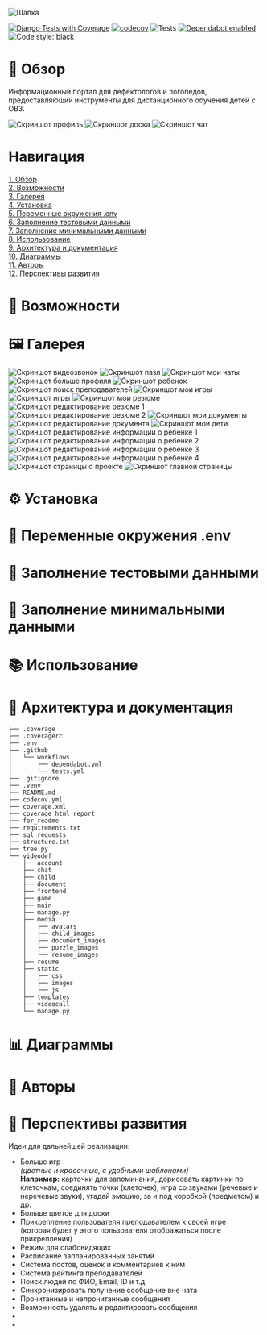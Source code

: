 ![Шапка](for_readme/header.JPG)


[![Django Tests with Coverage](https://github.com/timoncraus/videodef/actions/workflows/tests.yml/badge.svg)](https://github.com/timoncraus/videodef/actions/workflows/tests.yml)
[![codecov](https://codecov.io/gh/timoncraus/VideoDef/graph/badge.svg?token=29L5PMWR4L)](https://codecov.io/gh/timoncraus/VideoDef)
![Tests](https://img.shields.io/badge/tests-105-blue)
[![Dependabot enabled](https://img.shields.io/badge/Dependabot-enabled-brightgreen?logo=dependabot)](https://github.com/timoncraus/videodef/pulls?q=is%3Apr+author%3Aapp%2Fdependabot)
![Code style: black](https://img.shields.io/badge/code_style-black-000000.svg)

# 🌟 Обзор

Информационный портал для дефектологов и логопедов, предоставляющий инструменты для дистанционного обучения детей с ОВЗ.

![Скриншот профиль](for_readme/profile_screenshot.JPG)
![Скриншот доска](for_readme/whiteboard_screenshot.JPG)
![Скриншот чат](for_readme/chat_screenshot.JPG)

# Навигация

[1. Обзор](#-обзор) \
[2. Возможности](#-возможности) \
[3. Галерея](#-галерея) \
[4. Установка](#%EF%B8%8F-установка) \
[5. Переменные окружения .env](#-переменные-окружения-env) \
[6. Заполнение тестовыми данными](#-заполнение-тестовыми-данными) \
[7. Заполнение минимальными данными](#-заполнение-минимальными-данными) \
[8. Использование](#-использование) \
[9. Архитектура и документация](#-архитектура-и-документация) \
[10. Диаграммы](#-диаграммы) \
[11. Авторы](#-авторы) \
[12. Перспективы развития](#-перспективы-развития)

# 📌 Возможности

# 🖼 Галерея
![Скриншот видеозвонок](for_readme/videocall_screenshot.JPG)
![Скриншот пазл](for_readme/puzzle_screenshot.JPG)
![Скриншот мои чаты](for_readme/my_chats_screenshot.JPG)
![Скриншот больше профиля](for_readme/profile_more_screenshot.JPG)
![Скриншот ребенок](for_readme/child_screenshot.JPG)
![Скриншот поиск преподавателей](for_readme/teacher_search_screenshot.JPG)
![Скриншот мои игры](for_readme/my_games_screenshot.JPG)
![Скриншот игры](for_readme/games_screenshot.JPG)
![Скриншот мои резюме](for_readme/my_resumes_screenshot.JPG)
![Скриншот редактирование резюме 1](for_readme/edit_resume_screenshot.JPG)
![Скриншот редактирование резюме 2](for_readme/edit_resume2_screenshot.JPG)
![Скриншот мои документы](for_readme/my_documents_screenshot.JPG)
![Скриншот редактирование документа](for_readme/edit_document_screenshot.JPG)
![Скриншот мои дети](for_readme/my_children_screenshot.JPG)
![Скриншот редактирование информации о ребенке 1](for_readme/edit_child_screenshot.JPG)
![Скриншот редактирование информации о ребенке 2](for_readme/edit_child2_screenshot.JPG)
![Скриншот редактирование информации о ребенке 3](for_readme/edit_child3_screenshot.JPG)
![Скриншот редактирование информации о ребенке 4](for_readme/edit_child4_screenshot.JPG)
![Скриншот страницы о проекте](for_readme/about_screenshot.JPG)
![Скриншот главной страницы](for_readme/home_screenshot.JPG)

# ⚙️ Установка

# 🧾 Переменные окружения .env

# 🧪 Заполнение тестовыми данными

# 🌱 Заполнение минимальными данными

# 📚 Использование

# 📖 Архитектура и документация

```
├── .coverage
├── .coveragerc
├── .env
├── .github
│   └── workflows
│       ├── dependabot.yml
│       └── tests.yml
├── .gitignore
├── .venv
├── README.md
├── codecov.yml
├── coverage.xml
├── coverage_html_report
├── for_readme
├── requirements.txt
├── sql_requests
├── structure.txt
├── tree.py
└── videodef
    ├── account
    ├── chat
    ├── child
    ├── document
    ├── frontend
    ├── game
    ├── main
    ├── manage.py
    ├── media
    │   ├── avatars
    │   ├── child_images
    │   ├── document_images
    │   ├── puzzle_images
    │   └── resume_images
    ├── resume
    ├── static
    │   ├── css
    │   ├── images
    │   └── js
    ├── templates
    ├── videocall
    └── manage.py
```

# 📊 Диаграммы

# 👥 Авторы

# 🔭 Перспективы развития

Идеи для дальнейшей реализации:
- Больше игр \
  *(цветные и красочные, с удобными шаблонами)* \
  **Например:** карточки для запоминания, дорисовать картинки по клеточкам, соединять точки (клеточек), игра со звуками (речевые и неречевые звуки), угадай эмоцию, за и под коробкой (предметом) и др. 
- Больше цветов для доски
- Прикрепление пользователя преподавателем к своей игре \
  (которая будет у этого пользователя отображаться после прикрепления)
- Режим для слабовидящих
- Расписание запланированных занятий
- Система постов, оценок и комментариев к ним
- Система рейтинга преподавателей
- Поиск людей по ФИО, Email, ID и т.д.
- Синхронизировать получение сообщение вне чата
- Прочитанные и непрочитанные сообщения
- Возможность удалять и редактировать сообщения
- 
-
